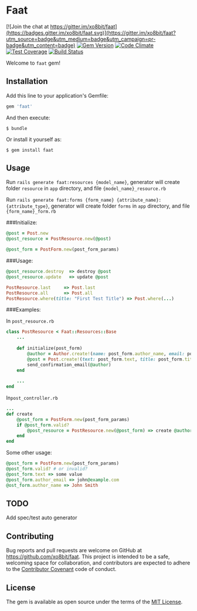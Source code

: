 # Faat

[![Join the chat at https://gitter.im/xo8bit/faat](https://badges.gitter.im/xo8bit/faat.svg)](https://gitter.im/xo8bit/faat?utm_source=badge&utm_medium=badge&utm_campaign=pr-badge&utm_content=badge) [![Gem Version](https://badge.fury.io/rb/faat.svg)](https://badge.fury.io/rb/faat) [![Code Climate](https://codeclimate.com/repos/5683d90ecbc0bf2f17002347/badges/275483f4f40ccd7c48af/gpa.svg)](https://codeclimate.com/repos/5683d90ecbc0bf2f17002347/feed) [![Test Coverage](https://codeclimate.com/repos/5683d90ecbc0bf2f17002347/badges/275483f4f40ccd7c48af/coverage.svg)](https://codeclimate.com/repos/5683d90ecbc0bf2f17002347/coverage) [![Build Status](https://travis-ci.org/xo8bit/faat.svg?branch=develop)](https://travis-ci.org/xo8bit/faat) 

Welcome to `faat` gem!

## Installation

Add this line to your application's Gemfile:

```ruby
gem 'faat'
```

And then execute:

    $ bundle

Or install it yourself as:

    $ gem install faat

## Usage

Run ```rails generate faat:resources {model_name}```, 
generator will create folder ```resource``` in ```app``` directory, and file ```{model_name}_resource.rb```

Run ```rails generate faat:forms {form_name} {attribute_name}:{attribute_type}```,
generator will create folder ```forms``` in ```app``` directory, and file ```{form_name}_form.rb```

###Initialize:
```ruby
@post = Post.new
@post_resource = PostResource.new(@post)

@post_form = PostForm.new(post_form_params)
```

###Usage:
```ruby
@post_resource.destroy  => destroy @post
@post_resource.update   => update @post

PostResource.last     => Post.last
PostResource.all      => Post.all
PostResource.where(title: "First Test Title") => Post.where(...)
```

###Examples:


In ```post_resource.rb```
```ruby
class PostResource < Faat::Resources::Base
    ...
    
    def initialize(post_form)
        @author = Author.create!(name: post_form.author_name, email: post_form.author_email)
        @post = Post.create!(text: post_form.text, title: post_form.title)
        send_confirmation_email(@author)
    end
    
    ...
end
```

In```post_controller.rb```
```ruby
...
def create
    @post_form = PostForm.new(post_form_params)
    if @post_form.valid?
        @post_resource = PostResource.new(@post_form) => create @author and @post
    end
end
```

Some other usage:
```ruby
@post_form = PostForm.new(post_form_params)
@post_form.valid? # or invalid?
@post_form.text => some value
@post_form.author_email => john@example.com
@ost_form.author_name => John Smith
```
## TODO

Add spec/test auto generator


## Contributing

Bug reports and pull requests are welcome on GitHub at https://github.com/xo8bit/faat. This project is intended to be a safe, welcoming space for collaboration, and contributors are expected to adhere to the [Contributor Covenant](http://contributor-covenant.org) code of conduct.


## License

The gem is available as open source under the terms of the [MIT License](http://opensource.org/licenses/MIT).

